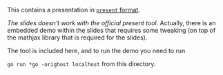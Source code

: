 This contains a presentation in [`present` format](https://godoc.org/golang.org/x/tools/present).

*The slides doesn't work with the official present tool*.
Actually, there is an embedded demo within the slides that requires some tweaking (on top of the mathjax library that is required for the slides).

The tool is included here, and to run the demo you need to run 

`go run *go -orighost localhost` from this directory.



